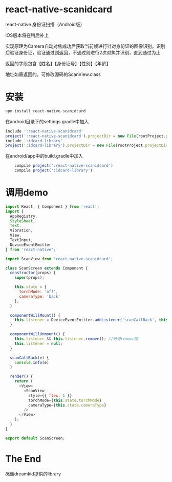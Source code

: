 # react-native-scanidcard
react-native 身份证扫描（Android版）

IOS版本将在稍后补上

实现原理为Camera自动对焦成功后获取当前帧进行针对身份证的图像识别，识别后验证身份证，验证通过则返回，不通过则进行2次对焦并识别，直到通过为止

返回的字段包含【姓名】【身份证号】【性别】【年龄】

地址如需返回的，可修改源码的ScanView.class

# 安装
```javascript 
npm install react-native-scanidcard
```

在android目录下的settings.gradle中加入
```javascript
include ':react-native-scanidcard'
project(':react-native-scanidcard').projectDir = new File(rootProject.projectDir, '../node_modules/react-native-scanidcard/android/app')
include ':idcard-library'
project(':idcard-library').projectDir = new File(rootProject.projectDir, '../node_modules/react-native-scanidcard/android/idcard-library')
```

在android/app中的build.gradle中加入
```javascript
    compile project(':react-native-scanidcard')
    compile project(':idcard-library')
```

# 调用demo
```javascript
import React, { Component } from 'react';
import {
  AppRegistry,
  StyleSheet,
  Text,
  Vibration,
  View,
  TextInput,
  DeviceEventEmitter
} from 'react-native';

import ScanView from 'react-native-scanidcard';

class ScanScreen extends Component {
  constructor(props) {
    super(props);

    this.state = {
      torchMode: 'off',
      cameraType: 'back'
    };
  }

  componentWillMount() {
    this.listener = DeviceEventEmitter.addListener('scanCallBack', this.scanCallBack.bind(this)); //对应了原生端的名字
  }

  componentWillUnmount() {
    this.listener && this.listener.remove(); //记得remove哦
    this.listener = null;
  }

  scanCallBack(e) {
    console.info(e)
  }

  render() {
    return (
      <View>
        <ScanView 
          style={{ flex: 1 }}
          torchMode={this.state.torchMode}
          cameraType={this.state.cameraType}
        />
      </View>
    );
  }
}

export default ScanScreen;
```
# The End
感谢dreamkid提供的library
